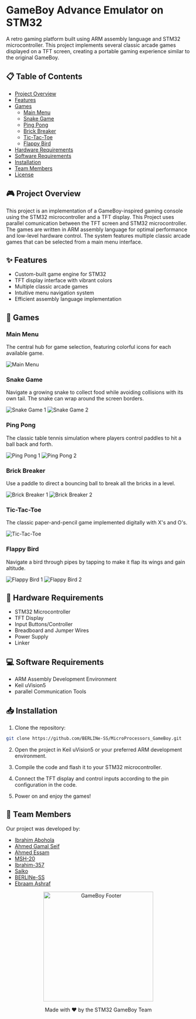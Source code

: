 # GameBoy Advance Emulator on STM32


A retro gaming platform built using ARM assembly language and STM32 microcontroller. This project implements several classic arcade games displayed on a TFT screen, creating a portable gaming experience similar to the original GameBoy.

## 📋 Table of Contents
- [Project Overview](#project-overview)
- [Features](#features)
- [Games](#games)
  - [Main Menu](#main-menu)
  - [Snake Game](#snake-game)
  - [Ping Pong](#ping-pong)
  - [Brick Breaker](#brick-breaker)
  - [Tic-Tac-Toe](#tic-tac-toe)
  - [Flappy Bird](#flappy-bird)
- [Hardware Requirements](#hardware-requirements)
- [Software Requirements](#software-requirements)
- [Installation](#installation)
- [Team Members](#team-members)
- [License](#license)

## 🎮 Project Overview

This project is an implementation of a GameBoy-inspired gaming console using the STM32 microcontroller and a TFT display.
This Project uses parallel comunication between the TFT screen and STM32 microcontroller.
The games are written in ARM assembly language for optimal performance and low-level hardware control. 
The system features multiple classic arcade games that can be selected from a main menu interface.

## ✨ Features

- Custom-built game engine for STM32
- TFT display interface with vibrant colors
- Multiple classic arcade games
- Intuitive menu navigation system
- Efficient assembly language implementation

## 🎯 Games

### Main Menu

The central hub for game selection, featuring colorful icons for each available game.

![Main Menu](https://i.imgur.com/0VXgGLx.jpeg)

### Snake Game

Navigate a growing snake to collect food while avoiding collisions with its own tail.
The snake can wrap around the screen borders.

![Snake Game 1](https://i.imgur.com/hMgbUD1.jpeg)
![Snake Game 2](https://i.imgur.com/475TXX2.jpeg)

### Ping Pong

The classic table tennis simulation where players control paddles to hit a ball back and forth.

![Ping Pong 1](https://i.imgur.com/Ugj69GT.jpeg)
![Ping Pong 2](https://i.imgur.com/70fYQ8F.jpeg)

### Brick Breaker

Use a paddle to direct a bouncing ball to break all the bricks in a level.

![Brick Breaker 1](https://i.imgur.com/tGalsLF.jpeg)
![Brick Breaker 2](https://i.imgur.com/0AkuJnA.jpeg)

### Tic-Tac-Toe

The classic paper-and-pencil game implemented digitally with X's and O's.

![Tic-Tac-Toe](https://i.imgur.com/JV9mgjJ.jpeg)

### Flappy Bird

Navigate a bird through pipes by tapping to make it flap its wings and gain altitude.

![Flappy Bird 1](https://i.imgur.com/dqVNVBc.jpeg)
![Flappy Bird 2](https://i.imgur.com/tjZRi5x.jpeg)

## 🔧 Hardware Requirements

- STM32 Microcontroller
- TFT Display
- Input Buttons/Controller
- Breadboard and Jumper Wires
- Power Supply
- Linker

## 💻 Software Requirements

- ARM Assembly Development Environment
- Keil uVision5
- parallel Communication Tools

## 📥 Installation

1. Clone the repository:
```bash
git clone https://github.com/BERLINe-SS/MicroProcessors_GameBoy.git
```

2. Open the project in Keil uVision5 or your preferred ARM development environment.

3. Compile the code and flash it to your STM32 microcontroller.

4. Connect the TFT display and control inputs according to the pin configuration in the code.

5. Power on and enjoy the games!

## 👥 Team Members

Our project was developed by:

- [Ibrahim Abohola](https://github.com/Ibrahim-Abohola)
- [Ahmed Gamal Seif](https://github.com/ahmedgamalseif)
- [Ahmed Essam](https://github.com/AhmedEssam005)
- [MSH-20](https://github.com/MSH-20)
- [Ibrahim-357](https://github.com/Ibrahim-357)
- [Saiko](https://github.com/saiko-git)
- [BERLINe-SS](https://github.com/BERLINe-SS)
- [Ebraam Ashraf](https://github.com/Ebraam-Ashraf)


<p align="center">
  <img src="https://raw.githubusercontent.com/BERLINe-SS/readme-assets/main/GameBoy-Footer.jpg" alt="GameBoy Footer" width="300">
</p>

<p align="center">
  Made with ❤️ by the STM32 GameBoy Team
</p>

